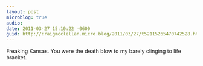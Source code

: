 ```yaml
---
layout: post
microblog: true
audio: 
date: 2011-03-27 15:10:22 -0600
guid: http://craigmcclellan.micro.blog/2011/03/27/t52115265470742528.html
---
```

Freaking Kansas.  You were the death blow to my barely clinging to life bracket.
